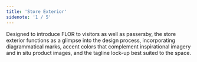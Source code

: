 ```yaml
---
title: 'Store Exterior'
sidenote: '1 / 5'
---
```


Designed to introduce FLOR to visitors as well as passersby, the store exterior functions as a glimpse into the design process, incorporating diagrammatical marks, accent colors that complement inspirational imagery and in situ product images, and the tagline lock-up best suited to the space. 